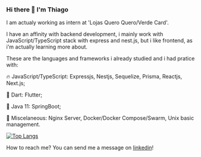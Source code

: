 ### Hi there 👋 I'm Thiago
I am actualy working as intern at 'Lojas Quero Quero/Verde Card'.

I have an affinity with backend development, i mainly work with JavaScript/TypeScript stack with express and nest.js, but i like frontend, as i'm actually learning more about.

These are the languages and frameworks i already studied and i had pratice with:

:fire: JavaScript/TypeScript: Expressjs, Nestjs, Sequelize, Prisma, Reactjs, Next.js;

:baby: Dart: Flutter;

:pushpin: Java 11: SpringBoot;

:telescope: Miscelaneous: Nginx Server, Docker/Docker Compose/Swarm, Unix basic management.

[![Top Langs](https://github-readme-stats.vercel.app/api/top-langs/?username=ThiagoHenriqueFP&layout=compact&hide=handlebars,cmake&theme=radical)](https://github.com/anuragha)

How to reach me? You can send me a message on [linkedin](https://www.linkedin.com/in/thiagohfpereira/)!
